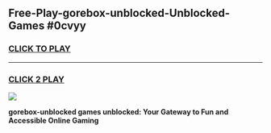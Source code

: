 
## Free-Play-gorebox-unblocked-Unblocked-Games #0cvyy
<h3>
<a href="https://news.freeplayer.one?title=gorebox-unblocked&ref=8M">CLICK TO PLAY</a></h3>
<hr>

<h3>
<a href="https://news.freeplayer.one?title=gorebox-unblocked&ref=8M">CLICK 2 PLAY</a>
  
</h3>

<a href="https://news.freeplayer.one?title=gorebox-unblocked&ref=8M"><img src="https://clearcache.store/games.png"></a>


**gorebox-unblocked games unblocked: Your Gateway to Fun and Accessible Online Gaming**
